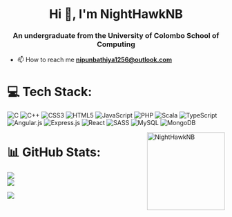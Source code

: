 
<h1 align="center">Hi 👋, I'm NightHawkNB</h1>
<h3 align="center">An undergraduate from the University of Colombo School of Computing</h3>

- 📫 How to reach me **nipunbathiya1256@outlook.com**


# 💻 Tech Stack:
![C](https://img.shields.io/badge/c-%2300599C.svg?style=for-the-badge&logo=c&logoColor=white) ![C++](https://img.shields.io/badge/c++-%2300599C.svg?style=for-the-badge&logo=c%2B%2B&logoColor=white) ![CSS3](https://img.shields.io/badge/css3-%231572B6.svg?style=for-the-badge&logo=css3&logoColor=white) ![HTML5](https://img.shields.io/badge/html5-%23E34F26.svg?style=for-the-badge&logo=html5&logoColor=white) ![JavaScript](https://img.shields.io/badge/javascript-%23323330.svg?style=for-the-badge&logo=javascript&logoColor=%23F7DF1E) ![PHP](https://img.shields.io/badge/php-%23777BB4.svg?style=for-the-badge&logo=php&logoColor=white) ![Scala](https://img.shields.io/badge/scala-%23DC322F.svg?style=for-the-badge&logo=scala&logoColor=white) ![TypeScript](https://img.shields.io/badge/typescript-%23007ACC.svg?style=for-the-badge&logo=typescript&logoColor=white) ![Angular.js](https://img.shields.io/badge/angular.js-%23E23237.svg?style=for-the-badge&logo=angularjs&logoColor=white) ![Express.js](https://img.shields.io/badge/express.js-%23404d59.svg?style=for-the-badge&logo=express&logoColor=%2361DAFB) ![React](https://img.shields.io/badge/react-%2320232a.svg?style=for-the-badge&logo=react&logoColor=%2361DAFB) ![SASS](https://img.shields.io/badge/SASS-hotpink.svg?style=for-the-badge&logo=SASS&logoColor=white) ![MySQL](https://img.shields.io/badge/mysql-%2300f.svg?style=for-the-badge&logo=mysql&logoColor=white) ![MongoDB](https://img.shields.io/badge/MongoDB-%234ea94b.svg?style=for-the-badge&logo=mongodb&logoColor=white)

<img align="right" height="180em" src="https://github-readme-stats.vercel.app/api/top-langs/?username=NightHawkNB&langs_count=8" alt=NightHawkNB />

# 📊 GitHub Stats:
![](https://github-readme-stats.vercel.app/api?username=NightHawkNB&theme=dark&hide_border=true&include_all_commits=true&count_private=true)<br/>
![](https://github-readme-streak-stats.herokuapp.com/?user=NightHawkNB&theme=dark&hide_border=true)<br/>

[![](https://visitcount.itsvg.in/api?id=NightHawkNB&icon=5&color=1)](https://visitcount.itsvg.in)
